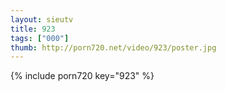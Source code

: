 ```yaml
--- 
layout: sieutv
title: 923
tags: ["000"]
thumb: http://porn720.net/video/923/poster.jpg
---
```

{% include porn720 key="923" %} 
